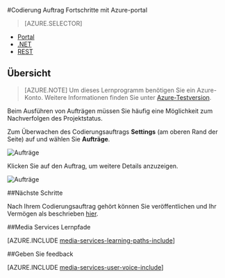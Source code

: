 <properties 
    pageTitle="Codierung Auftrag Fortschritte mit Azure-portal" 
    description="Dieses Lernprogramm führt Sie durch die Schritte der Azure-Portal mit Überwachung der Job." 
    services="media-services" 
    documentationCenter="" 
    authors="juliako" 
    manager="erikre" 
    editor=""/>

<tags 
    ms.service="media-services" 
    ms.workload="media" 
    ms.tgt_pltfrm="na" 
    ms.devlang="na" 
    ms.topic="article" 
    ms.date="08/29/2016"  
    ms.author="juliako"/>

#<a name="monitor-encoding-job-progress-with-the-azure-portal"></a>Codierung Auftrag Fortschritte mit Azure-portal

> [AZURE.SELECTOR]
- [Portal](media-services-portal-check-job-progress.md)
- [.NET](media-services-check-job-progress.md)
- [REST](media-services-rest-check-job-progress.md)

## <a name="overview"></a>Übersicht

> [AZURE.NOTE] Um dieses Lernprogramm benötigen Sie ein Azure-Konto. Weitere Informationen finden Sie unter [Azure-Testversion](https://azure.microsoft.com/pricing/free-trial/). 

Beim Ausführen von Aufträgen müssen Sie häufig eine Möglichkeit zum Nachverfolgen des Projektstatus. 

Zum Überwachen des Codierungsauftrags **Settings** (am oberen Rand der Seite) auf und wählen Sie **Aufträge**.

![Aufträge](./media/media-services-portal-vod-get-started/media-services-jobs.png)

Klicken Sie auf den Auftrag, um weitere Details anzuzeigen.

![Aufträge](./media/media-services-portal-vod-get-started/media-services-job-progress2.png)

##<a name="next-steps"></a>Nächste Schritte

Nach Ihrem Codierungsauftrag gehört können Sie veröffentlichen und Ihr Vermögen als beschrieben [hier](media-services-portal-publish.md).

##<a name="media-services-learning-paths"></a>Media Services Lernpfade

[AZURE.INCLUDE [media-services-learning-paths-include](../../includes/media-services-learning-paths-include.md)]

##<a name="provide-feedback"></a>Geben Sie feedback

[AZURE.INCLUDE [media-services-user-voice-include](../../includes/media-services-user-voice-include.md)]
